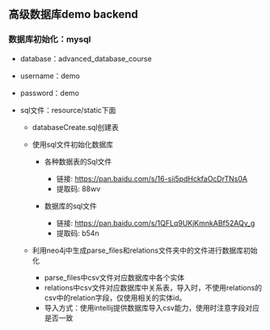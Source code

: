 ## 高级数据库demo backend

### 数据库初始化：mysql

- database：advanced_database_course
- username：demo
- password：demo

- sql文件：resource/static下面
    - databaseCreate.sql创建表
    
    - 使用sql文件初始化数据库
    
      - 各种数据表的Sql文件
        - 链接: https://pan.baidu.com/s/16-sii5pdHckfaOcDrTNs0A 
        - 提取码: 88wv
        
      - 数据库的sql文件
        - 链接: https://pan.baidu.com/s/1QFLq9UKjKmnkABf52AQv_g 
        - 提取码: b54n
        
    - 利用neo4j中生成parse_files和relations文件夹中的文件进行数据库初始化
        - parse_files中csv文件对应数据库中各个实体
        - relations中csv文件对应数据库中关系表，导入时，不使用relations的csv中的relation字段，仅使用相关的实体id。
        - 导入方式：使用intellij提供数据库导入csv能力，使用时注意字段对应是否一致
